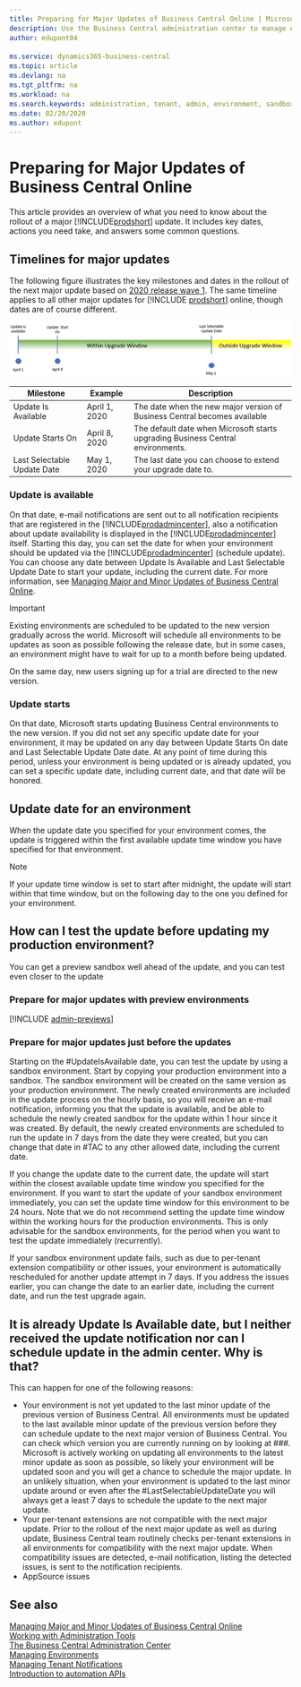 ```yaml
---
title: Preparing for Major Updates of Business Central Online | Microsoft Docs
description: Use the Business Central administration center to manage environment updates.  
author: edupont04

ms.service: dynamics365-business-central
ms.topic: article
ms.devlang: na
ms.tgt_pltfrm: na
ms.workload: na
ms.search.keywords: administration, tenant, admin, environment, sandbox, update
ms.date: 02/20/2020
ms.author: edupont
---
```


# Preparing for Major Updates of Business Central Online

This article provides an overview of what you need to know about the rollout of a major [!INCLUDE[prodshort](../developer/includes/prodshort.md)] update. It includes key dates, actions you need take, and answers some common questions.  

## Timelines for major updates

The following figure illustrates the key milestones and dates in the rollout of the next major update based on [2020 release wave 1](/dynamics365-release-plan/2020wave1/dynamics365-business-central/). The same timeline applies to all other major updates for [!INCLUDE [prodshort](../developer/includes/prodshort.md)] online, though dates are of course different.

![Update Rollout Timeline](../developer/media/update-rollout-timeline.png)

|Milestone|Example|Description|
|---------|----|-----------|
|Update Is Available|April 1, 2020|The date when the new major version of Business Central becomes available|
|Update Starts On|April 8, 2020|The default date when Microsoft starts upgrading Business Central environments.|
|Last Selectable Update Date|May 1, 2020|The last date you can choose to extend your upgrade date to.|

### Update is available

On that date, e-mail notifications are sent out to all notification recipients that are registered in the [!INCLUDE[prodadmincenter](../developer/includes/prodadmincenter.md)], also a notification about update availability is displayed in the [!INCLUDE[prodadmincenter](../developer/includes/prodadmincenter.md)] itself. Starting this day, you can set the date for when your environment should be updated via the [!INCLUDE[prodadmincenter](../developer/includes/prodadmincenter.md)] (schedule update). You can choose any date between Update Is Available and Last Selectable Update Date to start your update, including the current date. For more information, see [Managing Major and Minor Updates of Business Central Online](tenant-admin-center-update-management.md).

> [!IMPORTANT]
> Existing environments are scheduled to be updated to the new version gradually across the world. Microsoft will schedule all environments to be updates as soon as possible following the release date, but in some cases, an environment might have to wait for up to a month before being updated.

On the same day, new users signing up for a trial are directed to the new version.

### Update starts

On that date, Microsoft starts updating Business Central environments to the new version. If you did not set any specific update date for your environment, it may be updated on any day between Update Starts On date and Last Selectable Update Date date. At any point of time during this period, unless your environment is being updated or is already updated, you can set a specific update date, including current date, and that date will be honored.

## Update date for an environment

When the update date you specified for your environment comes, the update is triggered within the first available update time window you have specified for that environment.  

> [!NOTE]
> If your update time window is set to start after midnight, the update will start within that time window, but on the following day to the one you defined for your environment.

## How can I test the update before updating my production environment?

You can get a preview sandbox well ahead of the update, and you can test even closer to the update

### Prepare for major updates with preview environments

[!INCLUDE [admin-previews](../developer/includes/admin-previews.md)]

### Prepare for major updates just before the updates

Starting on the #UpdateIsAvailable date, you can test the update by using a sandbox environment. Start by copying  your production environment into a sandbox. The sandbox environment will be created on the same version as your production environment. The newly created environments are included in the update process on the hourly basis, so you will receive an e-mail notification, informing you that the update is available, and be able to schedule the newly created sandbox for the update within 1 hour since it was created. By default, the newly created environments are scheduled to run the update in 7 days from the date they were created, but you can change that date in #TAC to any other allowed date, including the current date.

If you change the update date to the current date, the update will start within the closest available update time window you specified for the environment. If you want to start the update of your sandbox environment immediately, you can set the update time window for this environment to be 24 hours.
Note that we do not recommend setting the update time window within the working hours for the production environments. This is only advisable for the sandbox environments, for the period when you want to test the update immediately (recurrently).

If your sandbox environment update fails, such as due to per-tenant extension compatibility or other issues, your environment is automatically rescheduled for another update attempt in 7 days. If you address the issues earlier, you can change the date to an earlier date, including the current date, and run the test upgrade again.  

## It is already Update Is Available date, but I neither received the update notification nor can I schedule update in the admin center. Why is that?

This can happen for one of the following reasons:

- Your environment is not yet updated to the last minor update of the previous version of Business Central. All environments must be updated to the last available minor update of the previous version before they can schedule update to the next major version of Business Central. You can check which version you are currently running on by looking at ###. Microsoft is actively working on updating all environments to the latest minor update as soon as possible, so likely your environment will be updated soon and you will get a chance to schedule the major update. In an unlikely situation, when your environment is updated to the last minor update around or even after the #LastSelectableUpdateDate you will always get a least 7 days to schedule the update to the next major update.  
- Your per-tenant extensions are not compatible with the next major update. Prior to the rollout of the next major update as well as during update, Business Central team routinely checks per-tenant extensions in all environments for compatibility with the next major update. When compatibility issues  are detected, e-mail notification, listing the detected issues, is sent to the notification recipients. 
- AppSource issues  

## See also

[Managing Major and Minor Updates of Business Central Online](tenant-admin-center-update-management.md)  
[Working with Administration Tools](administration.md)  
[The Business Central Administration Center](tenant-admin-center.md)  
[Managing Environments](tenant-admin-center-environments.md)  
[Managing Tenant Notifications](tenant-admin-center-notifications.md)  
[Introduction to automation APIs](itpro-introduction-to-automation-apis.md)  
